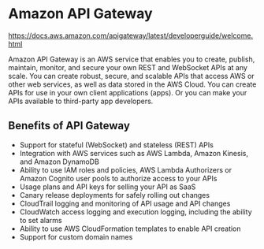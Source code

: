 # Amazon API Gateway
https://docs.aws.amazon.com/apigateway/latest/developerguide/welcome.html

Amazon API Gateway is an AWS service that enables you to create, publish, maintain, monitor, and secure your own REST and WebSocket APIs at any scale. You can create robust, secure, and scalable APIs that access AWS or other web services, as well as data stored in the AWS Cloud. You can create APIs for use in your own client applications (apps). Or you can make your APIs available to third-party app developers.

## Benefits of API Gateway
- Support for stateful (WebSocket) and stateless (REST) APIs
- Integration with AWS services such as AWS Lambda, Amazon Kinesis, and Amazon DynamoDB
- Ability to use IAM roles and policies, AWS Lambda Authorizers or Amazon Cognito user pools to authorize access to your APIs
- Usage plans and API keys for selling your API as SaaS
- Canary release deployments for safely rolling out changes
- CloudTrail logging and monitoring of API usage and API changes
- CloudWatch access logging and execution logging, including the ability to set alarms
- Ability to use AWS CloudFormation templates to enable API creation
- Support for custom domain names
